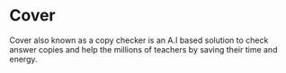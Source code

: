 # Cover
Cover also known as a copy checker is an A.I based solution to check answer copies and help the millions of teachers by saving their time and energy.